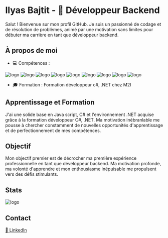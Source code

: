 # Ilyas Bajtit - 🚀 Développeur Backend 
Salut ! Bienvenue sur mon profil GitHub. Je suis un passionné de codage et de résolution de problèmes, animé par une motivation sans limites pour débuter ma carrière en tant que développeur backend.

## À propos de moi

- 💻 Compétences :

  
![logo](https://img.shields.io/badge/HTML5-E34F26?style=for-the-badge&logo=html5&logoColor=white)
![logo](https://img.shields.io/badge/CSS3-1572B6?style=for-the-badge&logo=css3&logoColor=white)
![logo](https://img.shields.io/badge/JavaScript-F7DF1E?style=for-the-badge&logo=javascript&logoColor=black)
![logo](https://img.shields.io/badge/Node%20js-339933?style=for-the-badge&logo=nodedotjs&logoColor=white)
![logo](https://img.shields.io/badge/C%23-239120?style=for-the-badge&logo=c-sharp&logoColor=white)
![logo](https://img.shields.io/badge/.NET-512BD4?style=for-the-badge&logo=dotnet&logoColor=white)
![logo](https://img.shields.io/badge/PostgreSQL-316192?style=for-the-badge&logo=postgresql&logoColor=white)
![logo](https://img.shields.io/badge/Linux-FCC624?style=for-the-badge&logo=linux&logoColor=black)
![logo](https://img.shields.io/badge/Windows-0078D6?style=for-the-badge&logo=windows&logoColor=white)


- 🎓 Formation : Formation développeur c#, .NET chez M2I


## Apprentissage et Formation

J'ai une solide base en Java script, C# et l'environnement .NET acquise grâce à la formation développeur C#, .NET. Ma motivation inébranlable me pousse à chercher constamment de nouvelles opportunités d'apprentissage et de perfectionnement de mes compétences.

## Objectif

Mon objectif premier est de décrocher ma première expérience professionnelle en tant que développeur backend. Ma motivation profonde, ma volonté d'apprendre et mon enthousiasme inépuisable me propulsent vers des défis stimulants.

## Stats 

![logo](https://github-readme-stats.vercel.app/api?username=IlyasBajtit&theme=ambient_gradient&show=reviews&hide=contribs,issues&show_icons=true)

## Contact

[🔗 LinkedIn](https://www.linkedin.com/in/ilyas-bajtit-7230542a2/)



